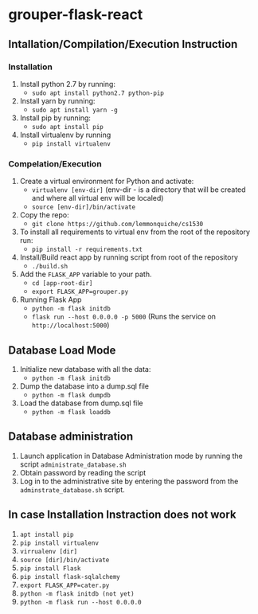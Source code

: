 # grouper-flask-react 

## Intallation/Compilation/Execution Instruction 
### Installation
1. Install python 2.7 by running:
   - `sudo apt install python2.7 python-pip`
1. Install yarn by running: 
   - `sudo apt install yarn -g` 
1. Install pip by running:
   - `sudo apt install pip` 
1. Install virtualenv by running 
   - `pip install virtualenv`

### Compelation/Execution 

1. Create a virtual environment for Python and activate:
   - `virtualenv [env-dir]` (env-dir - is a directory that will be created and where all virtual env will be localed)
   - `source [env-dir]/bin/activate` 
1. Copy the repo: 
   - `git clone https://github.com/lemmonquiche/cs1530`
1. To install all requirements to virtual env from the root of the repository run: 
   - `pip install -r requirements.txt`
1. Install/Build react app by running script from root of the repository
   - `./build.sh`
1. Add the `FLASK_APP` variable to your path. 
   - `cd [app-root-dir]`
   - `export FLASK_APP=grouper.py`
1. Running Flask App
   - `python -m flask initdb`
   - `flask run --host 0.0.0.0 -p 5000` (Runs the service on `http://localhost:5000`)

## Database Load Mode
1. Initialize new database with all the data: 
   - `python -m flask initdb` 
1. Dump the database into a dump.sql file 
   - `python -m flask dumpdb` 
1. Load the database from dump.sql file 
   - `python -m flask loaddb`

## Database administration
1. Launch application in Database Administration mode by running the script `administrate_database.sh`
1. Obtain password by reading the script
1. Log in to the administrative site by entering the password from the `adminstrate_database.sh` script.

## In case Installation Instraction does not work
1.  `apt install pip`
1.  `pip install virtualenv`
1.  `virrualenv [dir]`
1.  `source [dir]/bin/activate`
1.  `pip install Flask`
1.  `pip install flask-sqlalchemy`
1.  `export FLASK_APP=cater.py`
1.  `python -m flask initdb (not yet)`
1.  `python -m flask run --host 0.0.0.0`

